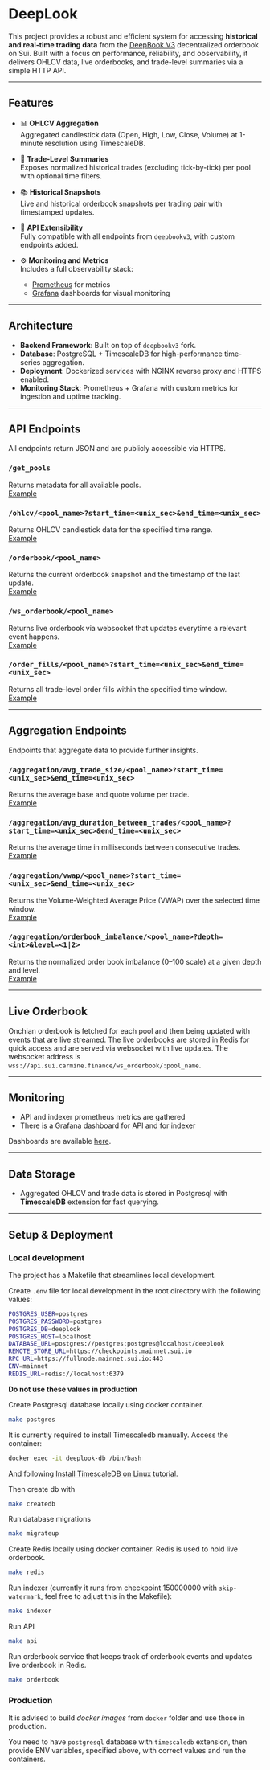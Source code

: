 # DeepLook

This project provides a robust and efficient system for accessing **historical and real-time trading data** from the [DeepBook V3](https://github.com/MystenLabs/deepbookv3) decentralized orderbook on Sui. Built with a focus on performance, reliability, and observability, it delivers OHLCV data, live orderbooks, and trade-level summaries via a simple HTTP API.

---

## Features

- 📊 **OHLCV Aggregation**  
  Aggregated candlestick data (Open, High, Low, Close, Volume) at 1-minute resolution using TimescaleDB.

- 🧾 **Trade-Level Summaries**  
  Exposes normalized historical trades (excluding tick-by-tick) per pool with optional time filters.

- 📚 **Historical Snapshots**  
  Live and historical orderbook snapshots per trading pair with timestamped updates.

- 🧩 **API Extensibility**  
  Fully compatible with all endpoints from `deepbookv3`, with custom endpoints added.

- ⚙️ **Monitoring and Metrics**  
  Includes a full observability stack:
  - [Prometheus](https://prometheus.io/) for metrics
  - [Grafana](https://grafana.com/) dashboards for visual monitoring

---

## Architecture

- **Backend Framework**: Built on top of `deepbookv3` fork.
- **Database**: PostgreSQL + TimescaleDB for high-performance time-series aggregation.
- **Deployment**: Dockerized services with NGINX reverse proxy and HTTPS enabled.
- **Monitoring Stack**: Prometheus + Grafana with custom metrics for ingestion and uptime tracking.

---

## API Endpoints

All endpoints return JSON and are publicly accessible via HTTPS.

### `/get_pools`

Returns metadata for all available pools.  
[Example](https://api.sui.carmine.finance/get_pools)

### `/ohlcv/<pool_name>?start_time=<unix_sec>&end_time=<unix_sec>`

Returns OHLCV candlestick data for the specified time range.  
[Example](https://api.sui.carmine.finance/ohlcv/XBTC_USDC?start_time=1750370400&end_time=1750888800)

### `/orderbook/<pool_name>`

Returns the current orderbook snapshot and the timestamp of the last update.  
[Example](https://api.sui.carmine.finance/orderbook/SUI_USDC)

### `/ws_orderbook/<pool_name>`

Returns live orderbook via websocket that updates everytime a relevant event happens.  
[Example](wss://api.sui.carmine.finance/ws_orderbook/SUI_USDC)

### `/order_fills/<pool_name>?start_time=<unix_sec>&end_time=<unix_sec>`

Returns all trade-level order fills within the specified time window.  
[Example](https://api.sui.carmine.finance/order_fills/SUI_USDC?start_time=1750866244&end_time=1750886244)

---

## Aggregation Endpoints

Endpoints that aggregate data to provide further insights.

### `/aggregation/avg_trade_size/<pool_name>?start_time=<unix_sec>&end_time=<unix_sec>`

Returns the average base and quote volume per trade.  
[Example](https://api.sui.carmine.finance/get_avg_trade_size/SUI_USDC)

### `/aggregation/avg_duration_between_trades/<pool_name>?start_time=<unix_sec>&end_time=<unix_sec>`

Returns the average time in milliseconds between consecutive trades.  
[Example](https://api.sui.carmine.finance/get_avg_duration_between_trades/SUI_USDC)

### `/aggregation/vwap/<pool_name>?start_time=<unix_sec>&end_time=<unix_sec>`

Returns the Volume-Weighted Average Price (VWAP) over the selected time window.  
[Example](https://api.sui.carmine.finance/get_vwap/SUI_USDC?start_time=1750866244&end_time=1750886244)

### `/aggregation/orderbook_imbalance/<pool_name>?depth=<int>&level=<1|2>`

Returns the normalized order book imbalance (0–100 scale) at a given depth and level.  
[Example](https://api.sui.carmine.finance/orderbook_imbalance/SUI_USDC?depth=100&level=2)

---

## Live Orderbook

Onchian orderbook is fetched for each pool and then being updated with events that are live streamed.
The live orderbooks are stored in Redis for quick access and are served via websocket with live updates.
The websocket address is `wss://api.sui.carmine.finance/ws_orderbook/:pool_name`.

---

## Monitoring

- API and indexer prometheus metrics are gathered
- There is a Grafana dashboard for API and for indexer

Dashboards are available [here](http://deeplook.carmine.finance:3000/dashboards).

---

## Data Storage

- Aggregated OHLCV and trade data is stored in Postgresql with **TimescaleDB** extension for fast querying.

---

## Setup & Deployment

### Local development

The project has a Makefile that streamlines local development.

Create `.env` file for local development in the root directory with the following values:

```sh
POSTGRES_USER=postgres
POSTGRES_PASSWORD=postgres
POSTGRES_DB=deeplook
POSTGRES_HOST=localhost
DATABASE_URL=postgres://postgres:postgres@localhost/deeplook
REMOTE_STORE_URL=https://checkpoints.mainnet.sui.io
RPC_URL=https://fullnode.mainnet.sui.io:443
ENV=mainnet
REDIS_URL=redis://localhost:6379
```

**Do not use these values in production**

Create Postgresql database locally using docker container.

```sh
make postgres
```

It is currently required to install Timescaledb manually. Access the container:

```sh
docker exec -it deeplook-db /bin/bash
```

And following [Install TimescaleDB on Linux tutorial](https://docs.tigerdata.com/self-hosted/latest/install/installation-linux/#install-timescaledb-on-linux).

Then create db with

```sh
make createdb
```

Run database migrations

```sh
make migrateup
```

Create Redis locally using docker container. Redis is used to hold live orderbook.

```sh
make redis
```

Run indexer (currently it runs from checkpoint 150000000 with `skip-watermark`, feel free to adjust this in the Makefile):

```sh
make indexer
```

Run API

```sh
make api
```

Run orderbook service that keeps track of orderbook events and updates live orderbook in Redis.

```sh
make orderbook
```

### Production

It is advised to build _docker images_ from `docker` folder and use those in production.

You need to have `postgresql` database with `timescaledb` extension, then provide ENV variables, specified above, with correct values and run the containers.
